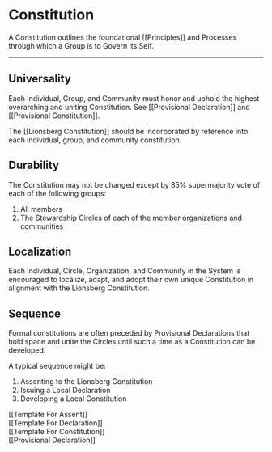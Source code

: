 # Constitution

A Constitution outlines the foundational [[Principles]] and Processes through which a Group is to Govern its Self. 
____

## Universality

Each Individual, Group, and Community must honor and uphold the highest overarching and uniting Constitution. See [[Provisional Declaration]] and [[Provisional Constitution]]. 

The [[Lionsberg Constitution]] should be incorporated by reference into each individual, group, and community constitution. 

## Durability 

The Constitution may not be changed except by 85% supermajority vote of each of the following groups: 

1. All members 
2. The Stewardship Circles of each of the member organizations and communities 

## Localization

Each Individual, Circle, Organization, and Community in the System is encouraged to localize, adapt, and adopt their own unique Constitution in alignment with the Lionsberg Constitution. 

## Sequence 

Formal constitutions are often preceded by Provisional Declarations that hold space and unite the Circles until such a time as a Constitution can be developed. 

A typical sequence might be: 

1. Assenting to the Lionsberg Constitution  
2. Issuing a Local Declaration  
3. Developing a Local Constitution  

[[Template For Assent]]  
[[Template For Declaration]]  
[[Template For Constitution]]  
[[Provisional Declaration]]  
